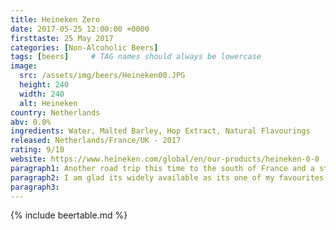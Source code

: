 ```yaml
---
title: Heineken Zero
date: 2017-05-25 12:00:00 +0000
firsttaste: 25 May 2017
categories: [Non-Alcoholic Beers]
tags: [beers]     # TAG names should always be lowercase
image:
  src: /assets/img/beers/Heineken00.JPG
  height: 240
  width: 240
  alt: Heineken
country: Netherlands
abv: 0.0%
ingredients: Water, Malted Barley, Hop Extract, Natural Flavourings
released: Netherlands/France/UK - 2017
rating: 9/10
website: https://www.heineken.com/global/en/our-products/heineken-0-0
paragraph1: Another road trip this time to the south of France and a stop over in central France for the night delivered another new beer and one that now is a staple in my non-alcoholic beer journey as its available widely in the UK and is the non-alcoholic beer in the new Tottenham hotspur stadium.
paragraph2: I am glad its widely available as its one of my favourites. Its easy to drink, and always refreshing and good at quenching my thirst.
paragraph3: 
---
```

{% include beertable.md %}
